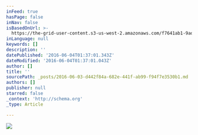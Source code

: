```yaml
---
inFeed: true
hasPage: false
inNav: false
isBasedOnUrl: >-
  https://the-grid-user-content.s3-us-west-2.amazonaws.com/f7641ab1-9adb-477e-85ce-f4623026c630.jpg
inLanguage: null
keywords: []
description: ''
datePublished: '2016-06-04T01:37:01.343Z'
dateModified: '2016-06-04T01:37:01.043Z'
author: []
title: ''
sourcePath: _posts/2016-06-03-d442f84a-682e-441f-ab99-f94f7e3530b1.md
authors: []
publisher: null
starred: false
_context: 'http://schema.org'
_type: Article

---
```

![](https://the-grid-user-content.s3-us-west-2.amazonaws.com/f7641ab1-9adb-477e-85ce-f4623026c630.jpg)